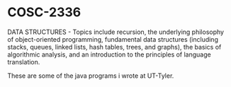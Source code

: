 # COSC-2336
DATA STRUCTURES - Topics include recursion, the underlying philosophy of object-oriented
programming, fundamental data structures (including stacks, queues,
linked lists, hash tables, trees, and graphs), the basics of algorithmic
analysis, and an introduction to the principles of language translation. 

These are some of the java programs i wrote at UT-Tyler. 
